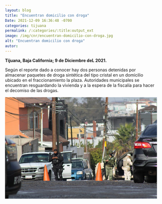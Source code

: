```yaml
---
layout: blog
title: "Encuentran domicilio con droga"
Date: 2021-12-09 16:36:48 -0700
categories: tijuana
permalink: /:categories/:title:output_ext
image: /img/cnr/encuentran-domicilio-con-droga.jpg
alt: "Encuentran domicilio con droga"
autor: 
---
```


**Tijuana, Baja California; 9 de Diciembre deL 2021.** 


Según el reporte dado a conocer hay dos personas detenidas por almacenar paquetes de droga sintética del tipo cristal en un domicilio ubicado en el fraccionamiento la plaza.
Autoridades municipales se encuentran resguardando la vivienda y a la espera de la fiscalía para hacer el decomiso de las drogas.

<div id="carouselExampleSlidesOnly" class="carousel slide" data-ride="carousel">
  <div class="carousel-inner">
    <div class="carousel-item active">
       <img class="d-block w-100" src="/img/cnr/encuentran-domicilio-con-droga.jpg" loading="lazy"  alt="Encuentran domicilio con droga">
    </div>
  </div>
</div>